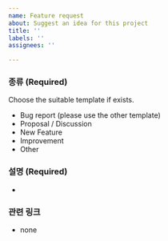 ```yaml
---
name: Feature request
about: Suggest an idea for this project
title: ''
labels: ''
assignees: ''

---
```


### 종류 (Required)
Choose the suitable template if exists.

- Bug report (please use the other template)
- Proposal / Discussion
- New Feature
- Improvement
- Other

### 설명 (Required)
-

### 관련 링크
- none
